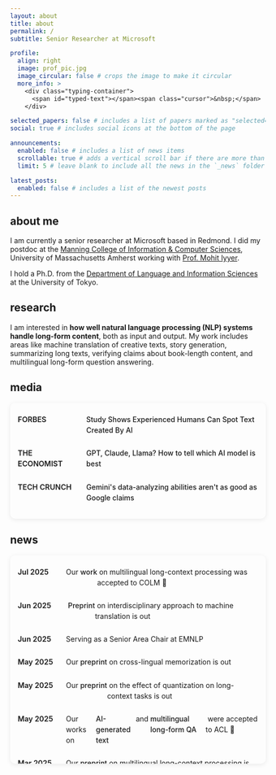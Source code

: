 ```yaml
---
layout: about
title: about
permalink: /
subtitle: Senior Researcher at Microsoft

profile:
  align: right
  image: prof_pic.jpg
  image_circular: false # crops the image to make it circular
  more_info: >
    <div class="typing-container">
      <span id="typed-text"></span><span class="cursor">&nbsp;</span>
    </div>

selected_papers: false # includes a list of papers marked as "selected={true}"
social: true # includes social icons at the bottom of the page

announcements:
  enabled: false # includes a list of news items
  scrollable: true # adds a vertical scroll bar if there are more than 3 news items
  limit: 5 # leave blank to include all the news in the `_news` folder

latest_posts:
  enabled: false # includes a list of the newest posts
---
```


<script>
  document.addEventListener('DOMContentLoaded', function() {
    const words =["hello!", "cześć!", "你好！", "こんにちは*(^o^)*", "halo!", "👋😀", "hola!", "bonjour💕", "안녕하세요^o^", "hallo", "ciao!", "привет", "مرحبا"];
    let wordIndex = 0;
    let charIndex = 0;
    let isDeleting = false;
    let typingSpeed = 150;
    const typedTextElement = document.getElementById('typed-text');

    function type() {
      const currentWord = words[wordIndex];
      
      if (isDeleting) {
        // Deleting
        typedTextElement.textContent = currentWord.substring(0, charIndex - 1);
        charIndex--;
        typingSpeed = 80;
      } else {
        // Typing
        typedTextElement.textContent = currentWord.substring(0, charIndex + 1);
        charIndex++;
        typingSpeed = 150;
      }

      // Change direction if word is complete
      if (!isDeleting && charIndex === currentWord.length) {
        isDeleting = true;
        typingSpeed = 1000; // Pause before deleting
      } 
      // Move to next word if deletion is complete
      else if (isDeleting && charIndex === 0) {
        isDeleting = false;
        wordIndex = (wordIndex + 1) % words.length;
        typingSpeed = 500; // Pause before typing next word
      }

      setTimeout(type, typingSpeed);
    }

    // Start the typing animation
    type();
  });
</script>

<style>
  .typing-container {
    display: inline-block;
    margin-top: 10px;
    font-family: monospace;
    font-size: 1.1rem;
  }
  
  .cursor {
    display: inline-block;
    width: 8px;
    background-color: var(--global-text-color);
    animation: blink 1s infinite;
  }
  
  @keyframes blink {
    0%, 100% { opacity: 1; }
    50% { opacity: 0; }
  }
</style>

## about me

I am currently a senior researcher at Microsoft based in Redmond. I did my postdoc at the [Manning College of Information & Computer Sciences](https://www.cics.umass.edu/), University of Massachusetts Amherst working with [Prof. Mohit Iyyer](https://people.cs.umass.edu/~miyyer/).

I hold a Ph.D. from the [Department of Language and Information Sciences](https://www.c.u-tokyo.ac.jp/eng_site/info/academics/grad/lis/) at the University of Tokyo.

## research

I am interested in **how well natural language processing (NLP) systems handle long-form content**, both as input and output. My work includes areas like machine translation of creative texts, story generation, summarizing long texts, verifying claims about book-length content, and multilingual long-form question answering.

## media

<div class="media-box">
  <ul class="media-list">
    <li><span class="media-source">FORBES</span> <a href="https://www.forbes.com/sites/dereknewton/2025/04/21/study-shows-experienced-humans-can-spot-text-created-by-ai/" target="_blank">Study Shows Experienced Humans Can Spot Text Created By AI</a></li>
    <li><span class="media-source">THE ECONOMIST</span> <a href="https://www.economist.com/science-and-technology/2024/07/31/gpt-claude-llama-how-to-tell-which-ai-model-is-best" target="_blank">GPT, Claude, Llama? How to tell which AI model is best</a></li>
    <li><span class="media-source">TECH CRUNCH</span> <a href="https://techcrunch.com/2024/06/29/geminis-data-analyzing-abilities-arent-as-good-as-google-claims/" target="_blank">Gemini's data-analyzing abilities aren't as good as Google claims</a></li>
  </ul>
</div>

<style>
  .media-box {
    border: 1px solid var(--global-divider-color);
    border-radius: 10px;
    padding: 5px 15px;
    background-color: var(--global-bg-color);
    box-shadow: 0 2px 10px rgba(0,0,0,0.08);
    margin-top: 10px;
    margin-bottom: 20px;
  }
  
  .media-list {
    list-style-type: none;
    padding-left: 0;
    margin-top: 5px;
  }
  
  .media-list li {
    padding: 12px 0;
    border-bottom: 1px solid var(--global-divider-color);
    line-height: 1.5;
    display: flex;
    align-items: baseline;
  }
  
  .media-list li:last-child {
    border-bottom: none;
  }
  
  .media-source {
    color: var(--global-theme-color);
    font-weight: 600;
    min-width: 120px;
    margin-right: 15px;
    font-size: 0.9rem;
  }
  
  .media-list a {
    text-decoration: none;
    color: var(--global-text-color);
    font-weight: 500;
  }
  
  .media-list a:hover {
    text-decoration: underline;
    color: var(--global-theme-color);
  }
  
  @media (max-width: 576px) {
    .media-list li {
      flex-direction: column;
    }
    .media-source {
      margin-bottom: 5px;
    }
  }
</style>

## news

<div class="news-box">
  <ul class="news-list">
    <li><span class="news-date">Jul 2025</span> Our&nbsp;<a href="https://arxiv.org/abs/2503.01996">work</a>&nbsp;on multilingual long-context processing was accepted to COLM 🎉</li>
    <li><span class="news-date">Jun 2025</span>&nbsp;<a href="https://arxiv.org/abs/2506.13468">Preprint</a>&nbsp;on interdisciplinary approach to machine translation is out</li>
    <li><span class="news-date">Jun 2025</span> Serving as a Senior Area Chair at EMNLP</li>
    <li><span class="news-date">May 2025</span> Our&nbsp;<a href="https://arxiv.org/abs/2505.22945">preprint</a>&nbsp;on cross-lingual memorization is out</li>
    <li><span class="news-date">May 2025</span> Our&nbsp;<a href="https://arxiv.org/abs/2505.20276">preprint</a>&nbsp;on the effect of quantization on long-context tasks is out</li>
    <li><span class="news-date">May 2025</span> Our works on&nbsp;<a href="https://arxiv.org/abs/2501.15654">AI-generated text</a>&nbsp;and&nbsp;<a href="https://arxiv.org/abs/2406.17761">multilingual long-form QA</a>&nbsp;were accepted to ACL 🎉</li>
    <li><span class="news-date">Mar 2025</span> Our&nbsp;<a href="https://arxiv.org/abs/2503.01996">preprint</a>&nbsp;on multilingual long-context processing is out</li> 
    <li><span class="news-date">Jan 2025</span> Our&nbsp;<a href="https://arxiv.org/abs/2501.15654">preprint</a>&nbsp;on machine generated text detection is out</li> 
    <li><span class="news-date">Jan 2025</span> New&nbsp;<a href="https://arxiv.org/abs/2502.02542">preprint</a>&nbsp;on slow-down attacks on reasoning models is out</li> 
    <li><span class="news-date">Nov 2024</span> Recognized as an outstanding AC at EMNLP 2024</li> 
    <li><span class="news-date">Sep 2024</span>&nbsp;<a href="https://arxiv.org/abs/2406.16264">NoCha</a>&nbsp;was accepted to EMNLP 2024 🎉</li> 
    <li><span class="news-date">Sep 2024</span>&nbsp;<a href="https://arxiv.org/abs/2406.11580">ESA</a>&nbsp;was accepted to WMT 2024 🎉</li>
    <li><span class="news-date">Aug 2024</span> Presented our work on the evaluation of long-context language models at UNSW</li> 
    <li><span class="news-date">Jul 2024</span> Presented our work on the evaluation of long-context language models at RMIT</li> 
    <li><span class="news-date">Jul 2024</span> Presented our work on the evaluation of long-context language models at the University of Melbourne</li> 
    <li><span class="news-date">Jul 2024</span>&nbsp;<a href="https://arxiv.org/abs/2404.01261">FABLES</a>&nbsp;was accepted to COLM 2024 🎉</li>
    <li><span class="news-date">Jun 2024</span> Our&nbsp;<a href="https://arxiv.org/abs/2406.16264">preprint</a>&nbsp;on LONG-CONTEXT processing capabilities of language models is out</li> 
    <li><span class="news-date">Jun 2024</span> Our&nbsp;<a href="https://arxiv.org/abs/2406.17761">preprint</a>&nbsp;on MULTI-LINGUAL/CULTURAL performance of language models is out</li>
    <li><span class="news-date">Jun 2024</span> Our&nbsp;<a href="https://arxiv.org/abs/2406.11580">preprint</a>&nbsp;on more robust evaluation for machine translation is out</li>
    <li><span class="news-date">Apr 2024</span> Our&nbsp;<a href="https://arxiv.org/abs/2404.01261">preprint</a>&nbsp;on faithfulness in book-length summaries is out</li>
    <li><span class="news-date">Mar 2024</span>&nbsp;<a href="https://arxiv.org/abs/1908.11443">NarrativeTime</a>&nbsp;was accepted to LREC-COLING 2024 🎉</li>
    <li><span class="news-date">Dec 2023</span> Presented&nbsp;<a href="https://aclanthology.org/2023.wmt-1.41/">our work</a>&nbsp;at WMT in Singapore.</li>
    <li><span class="news-date">Nov 2023</span> Launched&nbsp;<a href="https://litmt.org">litmt.org</a>, a platform for sharing machine-translated world literature.</li>
    <li><span class="news-date">May 2023</span> Virtual talk at Instituto Superior Técnico & Unbabel Seminar on translation with Large Language Models.</li>
    <li><span class="news-date">Apr 2023</span> Virtual talk at Microsoft MT Reading Group on translation with Large Language Models.</li>
    <li><span class="news-date">Jan 2023</span> Virtual talk at Polish Academy of Sciences on Evaluation of Long-form Text Generation.</li>
    <li><span class="news-date">Dec 2022</span> Presented&nbsp;<a href="https://aclanthology.org/2022.emnlp-main.649.pdf">our work</a>&nbsp;on diagnosing automatic evaluation metrics at EMNLP in Abu Dhabi.</li>
    <li><span class="news-date">Dec 2022</span> Presented&nbsp;<a href="https://aclanthology.org/2022.emnlp-main.672.pdf">our work</a>&nbsp;on document-level MT at EMNLP in Abu Dhabi.</li>
  </ul>
</div>

<style>
  .news-box {
    max-height: 400px;
    overflow-y: auto;
    border: 1px solid var(--global-divider-color);
    border-radius: 10px;
    padding: 5px 15px;
    background-color: var(--global-bg-color);
    box-shadow: 0 2px 10px rgba(0,0,0,0.08);
    margin-top: 10px;
  }
  
  .news-list {
    list-style-type: none;
    padding-left: 0;
    margin-top: 5px;
  }
  
  .news-list li {
    padding: 12px 0;
    border-bottom: 1px solid var(--global-divider-color);
    line-height: 1.5;
    display: flex;
    align-items: baseline;
  }
  
  .news-list li:last-child {
    border-bottom: none;
  }
  
  .news-date {
    color: var(--global-theme-color);
    font-weight: 600;
    min-width: 80px;
    margin-right: 15px;
    font-size: 0.9rem;
  }
  
  .news-list a {
    text-decoration: none;
    color: var(--global-theme-color);
    font-weight: 500;
  }
  
  .news-list a:hover {
    text-decoration: underline;
  }
  
  /* Customized scrollbar */
  .news-box::-webkit-scrollbar {
    width: 6px;
  }
  
  .news-box::-webkit-scrollbar-track {
    background: rgba(0,0,0,0.05);
    border-radius: 8px;
  }
  
  .news-box::-webkit-scrollbar-thumb {
    background: var(--global-theme-color);
    opacity: 0.5;
    border-radius: 8px;
  }
  
  .news-box::-webkit-scrollbar-thumb:hover {
    opacity: 0.7;
  }
  
  @media (max-width: 576px) {
    .news-list li {
      flex-direction: column;
    }
    .news-date {
      margin-bottom: 5px;
    }
  }
</style>
